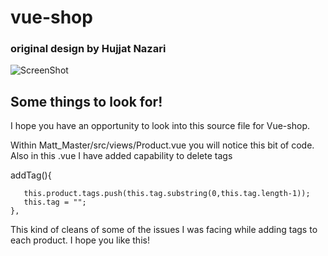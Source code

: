 # vue-shop
### original design by Hujjat Nazari
 ![ScreenShot](https://repository-images.githubusercontent.com/179789464/d6ff4000-7e70-11e9-9468-fa5f5dd8587c)
## Some things to look for!

I hope you have an opportunity to look into this source file for Vue-shop.

Within Matt_Master/src/views/Product.vue you will notice this bit of code.  Also in this .vue I have added capability to delete tags

addTag(){
       
       this.product.tags.push(this.tag.substring(0,this.tag.length-1));
       this.tag = "";
    },
    
This kind of cleans of some of the issues I was facing while adding tags to each product.  I hope you like this!
